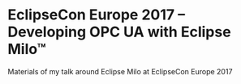 # EclipseCon Europe 2017 – Developing OPC UA with Eclipse Milo™

Materials of my talk around Eclipse Milo at EclipseCon Europe 2017
